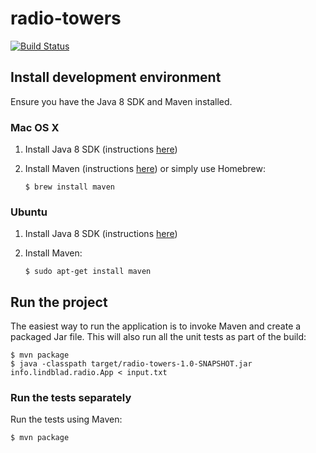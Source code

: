 # radio-towers

[![Build Status](https://travis-ci.org/nlindblad/radio-towers.svg?branch=master)](https://travis-ci.org/nlindblad/radio-towers)

## Install development environment

Ensure you have the Java 8 SDK and Maven installed.

### Mac OS X

1. Install Java 8 SDK (instructions [here](https://docs.oracle.com/javase/8/docs/technotes/guides/install/mac_jdk.html))

2. Install Maven (instructions [here](http://maven.apache.org/install.html)) or simply use Homebrew:

    ```$ brew install maven```

### Ubuntu

1. Install Java 8 SDK (instructions [here](https://www.digitalocean.com/community/tutorials/how-to-install-java-with-apt-get-on-ubuntu-16-04))

2. Install Maven:

    ```$ sudo apt-get install maven```

## Run the project

The easiest way to run the application is to invoke Maven and create a packaged Jar file. This will also run all the unit tests as part of the build:

    $ mvn package
    $ java -classpath target/radio-towers-1.0-SNAPSHOT.jar info.lindblad.radio.App < input.txt

### Run the tests separately

Run the tests using Maven:

    $ mvn package
